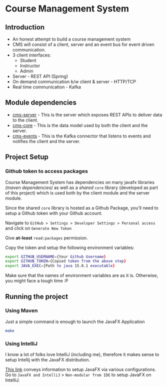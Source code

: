 # Course Management System

## Introduction
* An honest attempt to build a course management system
* CMS will consist of a client, server and an event bus for event driven communication.
* 3 client interfaces:
    * Student
    * Instructor
    * Admin
* Server - REST API (Spring)
* On demand communication b/w client & server - HTTP/TCP
* Real time communication - Kafka

## Module dependencies
* [cms-server](https://github.com/DevourTech/cms-server) - This is the server which exposes REST APIs to deliver data to the client.
* [cms-core](https://github.com/DevourTech/cms-core) - This is the data model used by both the client and the server.
* [cms-events](https://github.com/DevourTech/cms-events) - This is the Kafka connector that listens to events and notifies the client and the server.

## Project Setup

### Github token to access packages
Course Management System has dependencies 
on many javafx libraries *(maven dependencies)* as well as 
a *shared* `core` library (developed as part of this project) which is used both by the 
client module and the server module.

Since the shared `core` library is hosted as a Github Package,
you'll need to setup a Github token with your Github account.

Navigate to `GitHub > Settings > Developer Settings > Personal access`
and click on  `Generate New Token`

Give **at-least** `read:packages` permission.

Copy the token and setup the following environment variables:

```zsh
export GITHUB_USERNAME={Your Github Username}
export GITHUB_TOKEN={Copied token from the above step}
export JAVA_EXEC={Path to java 15.0.1 executable}
```

Make sure that the names of environment variables are as it is. 
Otherwise, you might face a tough time :P

## Running the project

### Using Maven
Just a simple command is enough to launch the JavaFX Application
```zsh
make 
```

### Using IntelliJ
I know a lot of folks love IntelliJ (including me), therefore
it makes sense to setup Intellij with the JavaFX distribution.

[This link](https://openjfx.io/openjfx-docs/) conveys information to setup JavaFX via various configurations.
Go to `JavaFX and IntelliJ` > `Non-modular from IDE` to setup JavaFX on IntelliJ.
